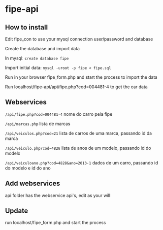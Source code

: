 # fipe-api

## How to install

Edit fipe_con to use your mysql connection user/password and database  

Create the database and import data

In mysql: `create database fipe`

Import initial data: `mysql -uroot -p fipe < fipe.sql`

Run in your browser fipe_form.php and start the process to import the data  

Run localhost/fipe-api/api/fipe.php?cod=004481-4 to get the car data  

## Webservices  

`/api/fipe.php?cod=004481-4` nome do carro pela fipe  

`/api/marcas.php` lista de marcas  

`/api/veiculos.php?cod=21` lista de carros de uma marca, passando id da marca

`/api/veiculo.php?cod=4828` lista de anos de um modelo, passando id do modelo

`/api/veiculoano.php?cod=4828&ano=2013-1` dados de um carro, passando id do modelo e id do ano

## Add webservices

api folder has the webservice api's, edit as your will  

## Update

run localhost/fipe_form.php and start the process
